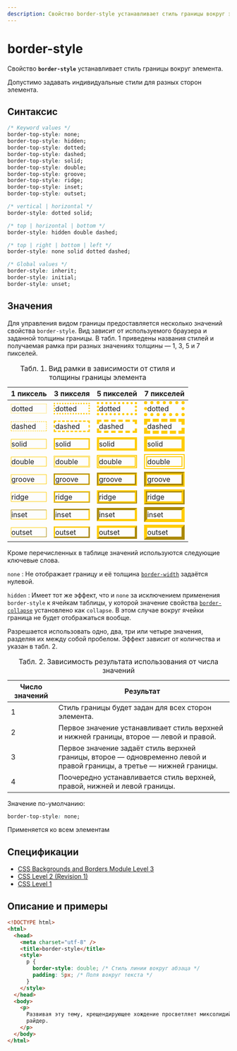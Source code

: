 ```yaml
---
description: Свойство border-style устанавливает стиль границы вокруг элемента
---
```


# border-style

Свойство **`border-style`** устанавливает стиль границы вокруг элемента.

Допустимо задавать индивидуальные стили для разных сторон элемента.

## Синтаксис

```css
/* Keyword values */
border-top-style: none;
border-top-style: hidden;
border-top-style: dotted;
border-top-style: dashed;
border-top-style: solid;
border-top-style: double;
border-top-style: groove;
border-top-style: ridge;
border-top-style: inset;
border-top-style: outset;

/* vertical | horizontal */
border-style: dotted solid;

/* top | horizontal | bottom */
border-style: hidden double dashed;

/* top | right | bottom | left */
border-style: none solid dotted dashed;

/* Global values */
border-style: inherit;
border-style: initial;
border-style: unset;
```

## Значения

Для управления видом границы предоставляется несколько значений свойства `border-style`. Вид зависит от используемого браузера и заданной толщины границы. В табл. 1 приведены названия стилей и получаемая рамка при разных значениях толщины — 1, 3, 5 и 7 пикселей.

<table>
<caption> Табл. 1. Вид рамки в зависимости от стиля и толщины границы элемента</caption>
<thead>
<tr><th>1 пиксель</th><th>3 пикселя</th><th>5 пикселей</th><th>7 пикселей</th></tr>
</thead>
<tbody>
<tr><td><p style="border: 1px #fc0 dotted; margin: 0">dotted</p></td><td><p style="border: 3px #fc0 dotted; margin: 0">dotted</p></td><td><p style="border: 5px #fc0 dotted; margin: 0">dotted</p></td><td><p style="border: 7px #fc0 dotted; margin: 0">dotted</p></td></tr>
<tr><td><p style="border: 1px #fc0 dashed; margin: 0">dashed</p></td><td><p style="border: 3px #fc0 dashed; margin: 0">dashed</p></td><td><p style="border: 5px #fc0 dashed; margin: 0">dashed</p></td><td><p style="border: 7px #fc0 dashed; margin: 0">dashed</p></td></tr>
<tr><td><p style="border: 1px #fc0 solid; margin: 0">solid</p></td><td><p style="border: 3px #fc0 solid; margin: 0">solid</p></td><td><p style="border: 5px #fc0 solid; margin: 0">solid</p></td><td><p style="border: 7px #fc0 solid; margin: 0">solid</p></td></tr>
<tr><td><p style="border: 1px #fc0 double; margin: 0">double</p></td><td><p style="border: 3px #fc0 double; margin: 0">double</p></td><td><p style="border: 5px #fc0 double; margin: 0">double</p></td><td><p style="border: 7px #fc0 double; margin: 0">double</p></td></tr>
<tr><td><p style="border: 1px #fc0 groove; margin: 0">groove</p></td><td><p style="border: 3px #fc0 groove; margin: 0">groove</p></td><td><p style="border: 5px #fc0 groove; margin: 0">groove</p></td><td><p style="border: 7px #fc0 groove; margin: 0">groove</p></td></tr>
<tr><td><p style="border: 1px #fc0 ridge; margin: 0">ridge</p></td><td><p style="border: 3px #fc0 ridge; margin: 0">ridge</p></td><td><p style="border: 5px #fc0 ridge; margin: 0">ridge</p></td><td><p style="border: 7px #fc0 ridge; margin: 0">ridge</p></td></tr>
<tr><td><p style="border: 1px #fc0 inset; margin: 0">inset</p></td><td><p style="border: 3px #fc0 inset; margin: 0">inset</p></td><td><p style="border: 5px #fc0 inset; margin: 0">inset</p></td><td><p style="border: 7px #fc0 inset; margin: 0">inset</p></td></tr>
<tr><td><p style="border: 1px #fc0 outset; margin: 0">outset</p></td><td><p style="border: 3px #fc0 outset; margin: 0">outset</p></td><td><p style="border: 5px #fc0 outset; margin: 0">outset</p></td><td><p style="border: 7px #fc0 outset; margin: 0">outset</p></td></tr>
</tbody>
</table>

Кроме перечисленных в таблице значений используются следующие ключевые слова.

`none`
: Не отображает границу и её толщина [`border-width`](border-width.md) задаётся нулевой.

`hidden`
: Имеет тот же эффект, что и `none` за исключением применения `border-style` к ячейкам таблицы, у которой значение свойства [`border-collapse`](border-collapse.md) установлено как `collapse`. В этом случае вокруг ячейки граница не будет отображаться вообще.

Разрешается использовать одно, два, три или четыре значения, разделяя их между собой пробелом. Эффект зависит от количества и указан в табл. 2.

<table>
<caption> Табл. 2. Зависимость результата использования от числа значений</caption>
<thead>
<tr><th>Число значений</th><th>Результат</th></tr>
</thead>
<tbody>
<tr><td>1</td><td>Стиль границы будет задан для всех сторон элемента.</td></tr>
<tr><td>2</td><td>Первое значение устанавливает стиль верхней и нижней границы, второе — левой и правой.</td></tr>
<tr><td>3</td><td>Первое значение задаёт стиль верхней границы, второе — одновременно левой и правой границы, а третье — нижней границы.</td></tr>
<tr><td>4</td><td>Поочередно устанавливается стиль верхней, правой, нижней и левой границы.</td></tr>
</tbody>
</table>

Значение по-умолчанию:

```css
border-top-style: none;
```

Применяется ко всем элементам

## Спецификации

- [CSS Backgrounds and Borders Module Level 3](http://dev.w3.org/csswg/css3-background/#border-style)
- [CSS Level 2 (Revision 1)](http://www.w3.org/TR/CSS2/box.html#propdef-border-style)
- [CSS Level 1](http://www.w3.org/TR/CSS1/#border-style)

## Описание и примеры

```html
<!DOCTYPE html>
<html>
  <head>
    <meta charset="utf-8" />
    <title>border-style</title>
    <style>
      p {
        border-style: double; /* Стиль линии вокруг абзаца */
        padding: 5px; /* Поля вокруг текста */
      }
    </style>
  </head>
  <body>
    <p>
      Развивая эту тему, крещендирующее хождение просветляет миксолидийский
      райдер.
    </p>
  </body>
</html>
```

